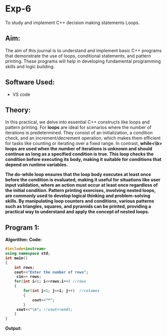 # Exp-6
To study and implement C++ decision making statements Loops.

## Aim:
The aim of this journal is to understand and implement basic C++ programs that demonstrate the use of loops, conditional statements, and pattern printing. These programs will help in developing fundamental programming skills and logic building.

## Software Used:
- VS code

## Theory:
In this practical, we delve into essential C++ constructs like loops and pattern printing. For <b>loops</b> are ideal for scenarios where the number of iterations is predetermined. They consist of an initialization, a condition check, and an increment/decrement operation, which makes them efficient for tasks like counting or iterating over a fixed range. In contrast, <b>while<\b> loops are used when the number of iterations is unknown and should continue as long as a specified condition is true. This loop checks the condition before executing its body, making it suitable for conditions that depend on runtime variables.

The <b>do-while</b> loop ensures that the loop body executes at least once before the condition is evaluated, making it useful for situations like user input validation, where an action must occur at least once regardless of the initial condition. Pattern printing exercises, involving nested loops, are commonly used to develop logical thinking and problem-solving skills. By manipulating loop counters and conditions, various patterns such as triangles, squares, and pyramids can be printed, providing a practical way to understand and apply the concept of nested loops.

## Program 1:
<strong> Algorithm: </strong>
<strong> Code: </strong>
<br>
```cpp
#include<iostream>
using namespace std;
int main()
{
    int rows;
    cout<<"Enter the number of rows";
     cin>> rows;
    for(int i=1; i<=rows;i++) //rows
    {
        for(int j=1; j<=i; j++)  //columns
        {
            cout<<"*";
        }
     cout<<"\n"; //cout<<endl;
    }
}
```
<strong> Output: </strong>

